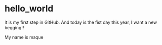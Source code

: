 # hello_world
It is my first step in GitHub.
And today is the fist day this year, I want a new begging!!



<p>My name is maque
